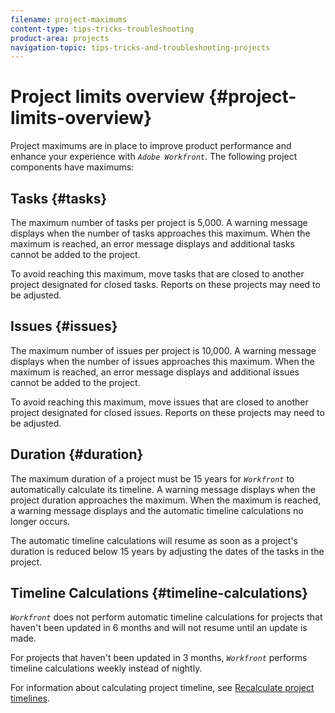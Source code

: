 ```yaml
---
filename: project-maximums
content-type: tips-tricks-troubleshooting
product-area: projects
navigation-topic: tips-tricks-and-troubleshooting-projects
---
```




# Project limits overview {#project-limits-overview}

Project maximums are in place to improve product performance and enhance your experience with *`Adobe Workfront`*. The following project components have maximums:


## Tasks {#tasks}

The maximum number of tasks per project is 5,000. A warning message displays when the number of tasks approaches this maximum. When the maximum is reached, an error message displays and additional tasks cannot be added to the project.


To avoid reaching this maximum, move tasks that are closed to another project designated for closed tasks. Reports on these projects may need to be adjusted.


## Issues {#issues}

The maximum number of issues per project is 10,000. A warning message displays when the number of issues approaches this maximum. When the maximum is reached, an error message displays and additional issues cannot be added to the project.


To avoid reaching this maximum, move issues that are closed to another project designated for closed issues. Reports on these projects may need to be adjusted.


## Duration {#duration}

The maximum duration of a project must be 15 years for *`Workfront`* to automatically calculate its timeline. A warning message displays when the project duration approaches the maximum. When the maximum is reached, a warning message displays and the automatic timeline calculations no longer occurs.


The automatic timeline calculations will resume as soon as a project's duration is reduced below 15 years by adjusting the dates of the tasks in the project.


## Timeline Calculations {#timeline-calculations}

*`Workfront`* does not perform automatic timeline calculations for projects that haven't been updated in 6 months and will not resume until an update is made.


For projects that haven't been updated in 3 months, *`Workfront`* performs timeline calculations weekly instead of nightly.


For information about calculating project timeline, see [Recalculate project timelines](recalculate-project-timeline.md). 

